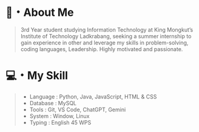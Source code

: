 # 👋・About Me
> 3rd Year student studying Information Technology at King Mongkut’s Institute of Technology Ladkrabang, seeking a summer internship to gain experience in other and leverage my skills in problem-solving, coding languages, Leadership. Highly motivated and passionate.
# 💻・My Skill
> - Language : Python, Java, JavaScript, HTML & CSS
> - Database : MySQL
> - Tools : Git, VS Code, ChatGPT, Gemini
> - System : Window, Linux
> - Typing : English 45 WPS
